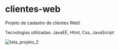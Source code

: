 # clientes-web

Projeto de cadastro de clientes Web!

Tecnologias utilizadas: JavaEE, Html, Css, JavaScript

![tela_projeto_2](https://user-images.githubusercontent.com/95452249/193380458-745871ee-6db5-4c4d-b586-604f4a784d36.png)

